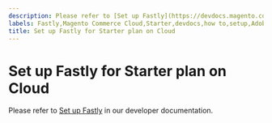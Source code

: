 ```yaml
---
description: Please refer to [Set up Fastly](https://devdocs.magento.com/guides/v2.3/cloud/cdn/configure-fastly.html) in our developer documentation.
labels: Fastly,Magento Commerce Cloud,Starter,devdocs,how to,setup,Adobe Commerce,cloud infrastructure
title: Set up Fastly for Starter plan on Cloud
---
```


# Set up Fastly for Starter plan on Cloud

Please refer to [Set up Fastly](https://devdocs.magento.com/guides/v2.3/cloud/cdn/configure-fastly.html) in our developer documentation.